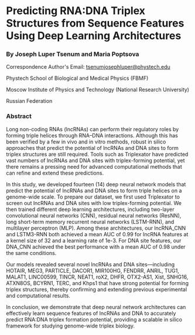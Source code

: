# Predicting RNA:DNA Triplex Structures from Sequence Features Using Deep Learning Architectures

### By Joseph Luper Tsenum and Maria Poptsova

Correspondence Author's Email: tsenumjosephluper@phystech.edu

Phystech School of Biological and Medical Physics (FBMF)

Moscow Institute of Physics and Technology (National Research University)

Russian Federation


### Abstract

Long non-coding RNAs (lncRNAs) can perform their regulatory roles by forming triple helices through RNA–DNA interactions. Although this has been verified by a few in vivo and in vitro methods, robust in silico approaches that predict the potential of lncRNAs and DNA sites to form triplex structures are still required. Tools such as Triplexator have predicted vast numbers of lncRNAs and DNA sites with triplex-forming potential, yet there remains a pressing need for advanced computational methods that can refine and extend these predictions. 

In this study, we developed fourteen (14) deep neural network models that predict the potential of lncRNAs and DNA sites to form triple helices on a genome-wide scale. To prepare our dataset, we first used Triplexator to screen out lncRNAs and DNA sites with low triplex-forming potential. We then trained different deep learning architectures, including two-layer convolutional neural networks (CNN), residual neural networks (ResNN), long short-term memory recurrent neural networks (LSTM-RNN), and multilayer perceptron (MLP). Among these architectures, our lncRNA_CNN and LSTM3-RNN both achieved a mean AUC of 0.99 for lncRNA features at a kernel size of 32 and a learning rate of 1e-3. For DNA site features, our DNA_CNN achieved the best performance with a mean AUC of 0.98 under the same conditions. 

Our models revealed several novel lncRNAs and DNA sites—including HOTAIR, MEG3, PARTICLE, DACOR1, MIR100HG, FENDRR, ANRIL, TUG1, MALAT1, LINC00599, TINCR, NEAT1, roX2, DHFR, OTX2-AS1, Xist, SNHG16, ATXN8OS, BCYRN1, TERC, and Khps1 that have strong potential for forming triplex structures, thereby confirming and extending previous experimental and computational results. 

In conclusion, we demonstrate that deep neural network architectures can effectively learn sequence features of lncRNAs and DNA to accurately predict RNA:DNA triplex formation potential, providing a scalable in silico framework for studying genome-wide triplex biology. 
